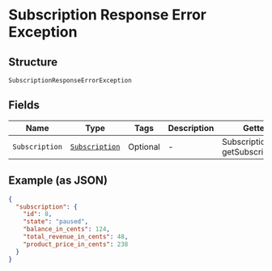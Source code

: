 
# Subscription Response Error Exception

## Structure

`SubscriptionResponseErrorException`

## Fields

| Name | Type | Tags | Description | Getter | Setter |
|  --- | --- | --- | --- | --- | --- |
| `Subscription` | [`Subscription`](../../doc/models/subscription.md) | Optional | - | Subscription getSubscription() | setSubscription(Subscription subscription) |

## Example (as JSON)

```json
{
  "subscription": {
    "id": 8,
    "state": "paused",
    "balance_in_cents": 124,
    "total_revenue_in_cents": 48,
    "product_price_in_cents": 238
  }
}
```

